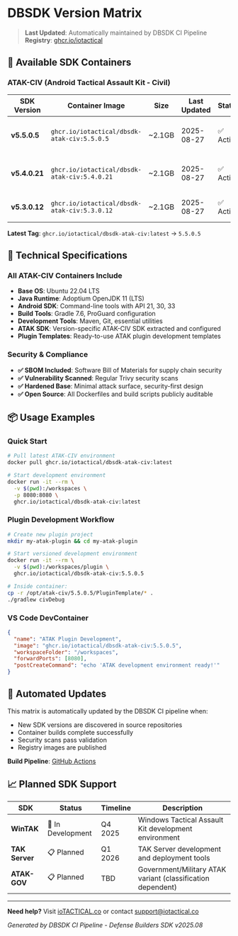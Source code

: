 # DBSDK Version Matrix

> **Last Updated**: Automatically maintained by DBSDK CI Pipeline  
> **Registry**: [ghcr.io/iotactical](https://github.com/orgs/iotactical/packages)

## 🚀 Available SDK Containers

### ATAK-CIV (Android Tactical Assault Kit - Civil)

| SDK Version | Container Image | Size | Last Updated | Status | Features |
|-------------|-----------------|------|--------------|---------|----------|
| **v5.5.0.5** | `ghcr.io/iotactical/dbsdk-atak-civ:5.5.0.5` | ~2.1GB | 2025-08-27 | ✅ Active | Enhanced DSM manager, improved documentation |
| **v5.4.0.21** | `ghcr.io/iotactical/dbsdk-atak-civ:5.4.0.21` | ~2.1GB | 2025-08-27 | ✅ Active | Action bar APIs, Typst user manual support |
| **v5.3.0.12** | `ghcr.io/iotactical/dbsdk-atak-civ:5.3.0.12` | ~2.1GB | 2025-08-27 | ✅ Active | Foundation release, core ATAK features |

**Latest Tag**: `ghcr.io/iotactical/dbsdk-atak-civ:latest` → `5.5.0.5`

## 🔧 Technical Specifications

### All ATAK-CIV Containers Include

- **Base OS**: Ubuntu 22.04 LTS
- **Java Runtime**: Adoptium OpenJDK 11 (LTS)
- **Android SDK**: Command-line tools with API 21, 30, 33
- **Build Tools**: Gradle 7.6, ProGuard configuration
- **Development Tools**: Maven, Git, essential utilities
- **ATAK SDK**: Version-specific ATAK-CIV SDK extracted and configured
- **Plugin Templates**: Ready-to-use ATAK plugin development templates

### Security & Compliance

- **✅ SBOM Included**: Software Bill of Materials for supply chain security
- **✅ Vulnerability Scanned**: Regular Trivy security scans
- **✅ Hardened Base**: Minimal attack surface, security-first design
- **✅ Open Source**: All Dockerfiles and build scripts publicly auditable

## 📦 Usage Examples

### Quick Start
```bash
# Pull latest ATAK-CIV environment
docker pull ghcr.io/iotactical/dbsdk-atak-civ:latest

# Start development environment
docker run -it --rm \
  -v $(pwd):/workspaces \
  -p 8080:8080 \
  ghcr.io/iotactical/dbsdk-atak-civ:latest
```

### Plugin Development Workflow
```bash
# Create new plugin project
mkdir my-atak-plugin && cd my-atak-plugin

# Start versioned development environment
docker run -it --rm \
  -v $(pwd):/workspaces/plugin \
  ghcr.io/iotactical/dbsdk-atak-civ:5.5.0.5

# Inside container:
cp -r /opt/atak-civ/5.5.0.5/PluginTemplate/* .
./gradlew civDebug
```

### VS Code DevContainer
```json
{
  "name": "ATAK Plugin Development",
  "image": "ghcr.io/iotactical/dbsdk-atak-civ:5.5.0.5",
  "workspaceFolder": "/workspaces",
  "forwardPorts": [8080],
  "postCreateCommand": "echo 'ATAK development environment ready!'"
}
```

## 🔄 Automated Updates

This matrix is automatically updated by the DBSDK CI pipeline when:

- New SDK versions are discovered in source repositories
- Container builds complete successfully  
- Security scans pass validation
- Registry images are published

**Build Pipeline**: [GitHub Actions](https://github.com/iotactical/defense-builders-sdk/actions)

## 📈 Planned SDK Support

| SDK | Status | Timeline | Description |
|-----|---------|----------|-------------|
| **WinTAK** | 🔄 In Development | Q4 2025 | Windows Tactical Assault Kit development environment |
| **TAK Server** | 📋 Planned | Q1 2026 | TAK Server development and deployment tools |
| **ATAK-GOV** | 📋 Planned | TBD | Government/Military ATAK variant (classification dependent) |

---

**Need help?** Visit [ioTACTICAL.co](https://iotactical.co) or contact [support@iotactical.co](mailto:support@iotactical.co)

*Generated by DBSDK CI Pipeline - Defense Builders SDK v2025.08*